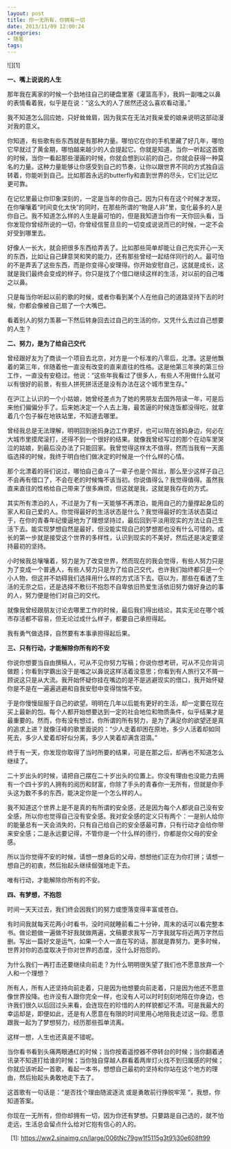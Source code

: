 ```yaml
---
layout: post
title: 你一无所有，你拥有一切
date: 2013/11/09 12:00:24
categories: 
- 随笔
tags: 
---
```


![][1]

**一、嘴上说说的人生**

那年我在离家的时候一个劲地往自己的硬盘里塞《灌篮高手》，我妈一副嗤之以鼻的表情看着我，似乎是在说：“这么大的人了居然还这么喜欢看动漫。”

我不知道怎么回应她，只好耸耸肩，因为我实在无法对我亲爱的娘亲说明这部动漫对我的意义。

你知道，有些歌有些东西就是有那种力量。哪怕它在你的手机里藏了好几年，哪怕它早就过了黄金期，哪怕越来越少的人会提起它。你就是知道，当你一听起这首歌的时候，当你一看起那些漫画的时候，你就会想到以前的自己，你就会获得一种莫名的力量。这种力量能够让你感受到自己的节奏，让你以跟世界不同的方式独自运转着，你能听到自己。比如那首永远的butterfly和直到世界的尽头，它们比记忆更可靠。

在记忆里最让你印象深刻的，一定是当年的你自己。因为只有在这个时候才发现，在你嚷嚷着“时间变化太快”的同时，在那些所谓的“物是人非”里，变化最多的人是你自己。我不知道怎么样的人生是最可怕的，但是我知道当你有一天你回头看，当你发现你曾经所说的一切，你曾经信誓旦旦的一切变成说说而已的时候，一定不会好受到哪里去。

好像人一长大，就会把很多东西给弄丢了。比如那些简单却能让自己充实开心一天的东西，比如让自己肆意哭和笑的能力，还有那些曾经一起结伴同行的人。最可怕的不是弄丢了这些东西，而是你变得心安理得。你开始安慰自己，这就是成长，这就是我们最终会变成的样子。你只是找了个借口继续这样的生活，对以前的自己嗤之以鼻。

只是每当你听起以前的歌的时候，或者你看到某个人在他自己的道路坚持下去的时候，你都会像被自己扇了一个大嘴巴。

看着别人的努力羡慕一下然后转身回去过自己的生活的你，又凭什么去过自己想要的人生？

**二、努力，是为了给自己交代**

曾经跟好友为了商谈一个项目去北京，对方是一个标准的八零后，北漂。这是他飘着的第三年，伴随着他一直没有改变的直来直往的性格。这是他第三年换的第三份工作，一直没有安稳过。他说：“这些年我看过了很多人，有些人不用做什么就可以有很好的前景，有些人拼死拼活还是没有办法在这个城市里生存。”

在沪江上认识的一个小姑娘，她曾经差点为了她的男朋友去国外陪读一年，可是后来他们偏偏分手了。后来她决定一个人去上海，最苦逼的时候连饭都没得吃，就拿着几个包子躲在地铁站里，不知道去哪里。

曾经我总是无法理解，明明回到爸妈身边工作更好，也可以陪在爸妈身边，何必在大城市里摸爬滚打，还得不到一个很好的结果。就像我曾经写过的那个在动车里哭泣的姑娘，到最后没办法了只能回家。我曾觉得这样太不值得，然而当我有一天面临选择的时候，我终于明白他们做决定的时候是一个什么样的心情。

那个北漂着的哥们说过，哪怕自己奋斗了一辈子也是个屌丝，那么至少这样子自己不会再有借口了，不会在老的时候悔不该当初。你说值得么？我觉得值得。虽然我直来直往的性格给自己带来了很多麻烦，但这就是我，这就是我存在的方式。

其实所有漂泊的人，不过是为了有一天能够不再漂泊，能用自己的力量撑起身后的家人和自己爱的人。你觉得最好的生活状态是什么？我觉得最好的生活状态莫过于，在你的青春年纪傻逼地为了理想坚持过，最后回到平淡用现实的方法让自己生活下去。能实现梦想自然是最好，但没能实现自己的梦想那也没有什么可惜的。成长的第一步就是接受这个世界的多样性，认识到现实的不美好，然后还是决定要坚持最初的坚持。

小时候我总嚷嚷着，努力是为了改变世界，然而现在的我会觉得，有些人努力只是为了变成一个普通人，有些人努力只是为了给自己交代，也许我们始终都只是一个小人物，但这并不妨碍我们选择用什么样的方式活下去。窃以为，那些在看透了生活的无奈之后，还是选择不敷衍不抱怨不自卑依旧热爱生活依旧努力做好身边的事的人，努力便是他们对自己的交代。

就像我曾经跟朋友讨论去哪里工作的时候，最后我们得出结论，其实无论在哪个城市存活都不容易，但无论过成什么样子，都要自己承担得起。

我有勇气做选择，自然要有本事承担得起后果。

**三、只有行动，才能解除你所有的不安**

你说你想要当自由撰稿人，可从不见你努力写稿；你说你想考研，可从不见你背词做题；你看到学霸出没于是嗤之以鼻说这样活着没意思；你看到有人旅行又不屑一顾说这只是从大流。我开始怀疑你挂在嘴边的是不是逃避现实的借口，我开始怀疑你是不是在一遍遍逃避和自我安慰中变得惴惴不安。

于是你慢慢屈服于自己的欲望。明明在几年以后能有更好的生活，却一定要在现在买上最新的包。每个人都开始想要达到一定的社会地位和物质条件，似乎结果才是最重要的。然而，你有没有想过，你所谓的所有努力，是为了满足你的欲望还是真的追求上进？就像汪峰的歌里面说的：“少人走着却困在原地，多少人活着却如同死去，多少人爱着却好似分离，多少人笑着却满含泪滴。”

终于有一天，你发现你取得了当时所要的结果，可是在那之后，却再也不知道怎么继续了。

二十岁出头的时候，请把自己摆在二十岁出头的位置上。你没有理由也没能力去拥有一个四十岁的人拥有的阅历和财富，你除了手头的青春你一无所有，但就是你手头这为数不多的东西，能决定你是一个怎么样的人。

我不知道这个世界上是不是真的有所谓的安全感，还是因为每个人都说自己没有安全感，所以你也觉得自己没有安全感。我对安全感的定义只有两个：一是别人给你的能量总有一天会消失的，只有自己给自己的安全感最可靠，只有行动才会给你带来安全感；二是永远要记得，不管你是一个什么样的德行，你都是你父母的安全感。

所以当你觉得不安的时候，请想一想身后的父母，想想他们正在为你打拼；请想一想自己的初衷，然后抬起头继续倔强地走下去。

唯有行动，才能解除你所有的不安。

**四、有梦想，不抱怨**

时间一天天过去，我们终会因我们的努力或堕落变得丰富或苍白。

有时间我就每天花两小时看书，没时间就睡前看二十分钟，周末的话可以看完整本书。做论题做一遍做不好我就做两遍，文稿要求我写一万字我就写将近两万字然后删。写出一篇好文是运气，如果一个人一直在写的话，那就是靠努力。更多时候，世界对你的态度取决于你对世界的态度，没什么好抱怨的。

为什么我们一再打击还要继续向前走？为什么明明很失望了我们也不愿意放弃一个人和一个理想？

所有人，所有人还坚持向前走着，只是因为他想要向前走着，只是因为他还不愿意像世界投降。也许没有人跟你完全一样，也没有人可以时时刻刻地陪在你身边，也许我们很久以后回过头来看，会连现在的珍惜的人的样貌都记不清。可是我最大的幸运却是，即便如此，还是有人愿意在有限的时间里用心地陪我走过这一段。愿意跟我一起为了梦想努力，经历那些孤单流离。

这样一想，人生也还真是不错呢。

当你看书看到头痛两眼通红的时候；当你按着遥控器不停转台的时候；当你翻着通讯录不知道打给谁的时候；当你独自穿越人群看着两岸灯火找不到归属感的时候；你就应该听起一首歌，看起一本书，想想自己最初的坚持和你站在这个地方的理由，然后抬起头勇敢地走下去了。

这首歌有一句话是：“是否找个理由随波逐流 或是勇敢前行挣脱牢笼 ”，我想，你知道答案。

你现在一无所有，但你却拥有一切，因为你还有梦想。只要路是自己选的，就不怕走远，生活总会留点什么给对它抱有信心的人的。

 
[1]: https://ww2.sinaimg.cn/large/006tNc79gw1f5115g3t91j30e608ft99
